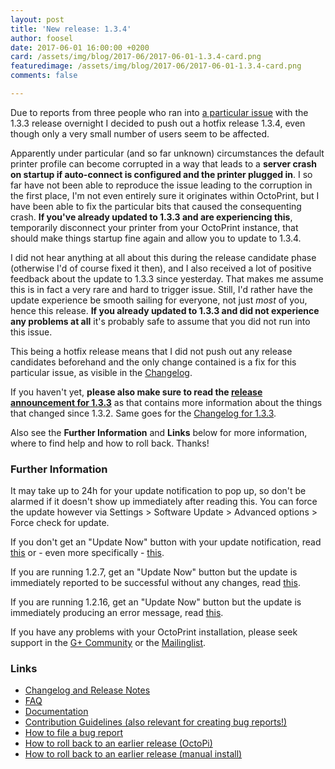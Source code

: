 ```yaml
---
layout: post
title: 'New release: 1.3.4'
author: foosel
date: 2017-06-01 16:00:00 +0200
card: /assets/img/blog/2017-06/2017-06-01-1.3.4-card.png
featuredimage: /assets/img/blog/2017-06/2017-06-01-1.3.4-card.png
comments: false

---
```


Due to reports from three people who ran into
[a particular issue](https://github.com/foosel/OctoPrint/issues/1942) with
the 1.3.3 release overnight I decided to push out a hotfix release 1.3.4, even though
only a very small number of users seem to be affected.

<!-- more -->

Apparently under particular (and so far unknown) circumstances the
default printer profile can become corrupted in a way that leads to a **server crash on startup if
auto-connect is configured and the printer plugged in**. I so far have not
been able to reproduce the issue leading to the corruption in the first
place, I'm not even entirely sure it originates within OctoPrint, but I
have been able to fix the particular bits that caused
the consequenting crash. **If you've already updated to 1.3.3 and are
experiencing this**, temporarily disconnect your printer from your OctoPrint
instance, that should make things startup fine again and allow you to
update to 1.3.4.

I did not hear anything at all about this during the release candidate phase
(otherwise I'd of course fixed it then), and I also received a lot of
positive feedback about the update to 1.3.3 since yesterday. That makes
me assume this is in fact a very rare and hard to trigger issue. Still,
I'd rather have the update experience be smooth sailing for everyone,
not just *most* of you, hence this release. **If you already updated to 1.3.3
and did not experience any problems at all** it's probably safe to assume
that you did not run into this issue.

This being a hotfix release means that I did not push out any
release candidates beforehand and the only change contained is a fix
for this particular issue, as visible in the
[Changelog](https://github.com/foosel/OctoPrint/releases/tag/1.3.4).

If you haven't yet,
**please also make sure to read the [release announcement for 1.3.3](/blog/2017/05/31/new-release-1.3.3/)**
as that contains more information about the things that changed
since 1.3.2. Same goes for the [Changelog for 1.3.3](https://github.com/foosel/OctoPrint/releases/tag/1.3.3).

Also see the **Further Information** and **Links** below for more information,
where to find help and how to roll back. Thanks!

### Further Information

It may take up to 24h for your update notification to pop up, so don't 
be alarmed if it doesn't show up immediately after reading this. You
can force the update however via Settings > Software Update > 
Advanced options > Force check for update.

If you don't get an "Update Now" button with your update notification, 
read [this](https://github.com/foosel/OctoPrint/wiki/Plugin:-Software-Update#making-octoprint-updateable-on-existing-installations)
or - even more specifically - [this](https://github.com/foosel/OctoPrint/wiki/Plugin:-Software-Update#octoprint--125).

If you are running 1.2.7, get an "Update Now" button but the update is immediately 
reported to be successful without any changes, read 
[this](https://github.com/foosel/OctoPrint/wiki/FAQ#im-running-127-i-tried-to-update-to-a-newer-version-via-the-software-update-plugin-but-im-still-on-127-after-restart).

If you are running 1.2.16, get an "Update Now" button but the update is immediately
producing an error message, read [this](https://github.com/foosel/OctoPrint/wiki/FAQ#im-running-1216-i-tried-to-update-to-a-newer-version-via-the-software-update-plugin-but-i-get-an-error).

If you have any problems with your OctoPrint installation, please seek 
support in the [G+ Community](https://plus.google.com/communities/102771308349328485741)
or the [Mailinglist](https://groups.google.com/group/octoprint). 

### Links

  * [Changelog and Release Notes](https://github.com/foosel/OctoPrint/releases/tag/1.3.4)
  * [FAQ](https://github.com/foosel/OctoPrint/wiki/FAQ)
  * [Documentation](http://docs.octoprint.org/)
  * [Contribution Guidelines (also relevant for creating bug reports!)](https://github.com/foosel/OctoPrint/blob/master/CONTRIBUTING.md)
  * [How to file a bug report](https://github.com/foosel/OctoPrint/blob/master/CONTRIBUTING.md#how-to-file-a-bug-report)
  * [How to roll back to an earlier release (OctoPi)](https://github.com/foosel/OctoPrint/wiki/FAQ#how-can-i-revert-to-an-older-version-of-the-octoprint-installation-on-my-octopi-image)
  * [How to roll back to an earlier release (manual install)](https://github.com/foosel/OctoPrint/wiki/FAQ#how-can-i-roll-back-to-an-earlier-version-after-an-update)

